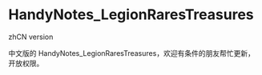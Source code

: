 # HandyNotes_LegionRaresTreasures
zhCN version

中文版的 HandyNotes_LegionRaresTreasures，欢迎有条件的朋友帮忙更新，开放权限。
